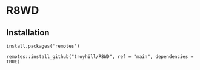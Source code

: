 # R8WD

## Installation

```
install.packages('remotes')

remotes::install_github("troyhill/R8WD", ref = "main", dependencies = TRUE)
```

